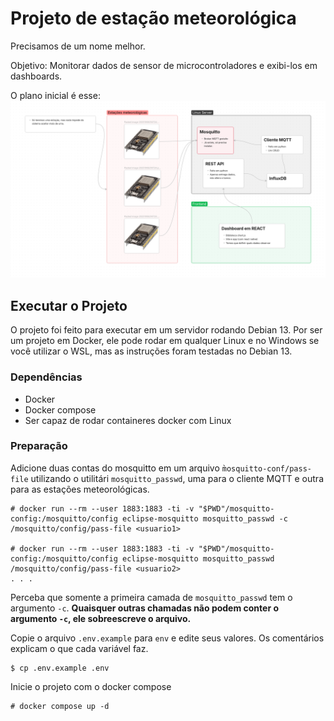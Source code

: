 # Projeto de estação meteorológica
Precisamos de um nome melhor.

Objetivo: Monitorar dados de sensor de microcontroladores e exibi-los em dashboards.

O plano inicial é esse:
![Imagem overview do plano](docs/overview.png)

## Executar o Projeto
O projeto foi feito para executar em um servidor rodando Debian 13. Por ser um projeto em Docker, ele pode rodar em qualquer Linux e no Windows se você utilizar o WSL, mas as instruções foram testadas no Debian 13.

### Dependências
+ Docker
+ Docker compose
+ Ser capaz de rodar containeres docker com Linux

### Preparação
Adicione duas contas do mosquitto em um arquivo `m̀osquitto-conf/pass-file` utilizando o utilitári `mosquitto_passwd`, uma para o cliente MQTT e outra para as estações meteorológicas.
```console
# docker run --rm --user 1883:1883 -ti -v "$PWD"/mosquitto-config:/mosquitto/config eclipse-mosquitto mosquitto_passwd -c /mosquitto/config/pass-file <usuario1>

# docker run --rm --user 1883:1883 -ti -v "$PWD"/mosquitto-config:/mosquitto/config eclipse-mosquitto mosquitto_passwd /mosquitto/config/pass-file <usuario2>
. . .
```
Perceba que somente a primeira camada de `mosquitto_passwd` tem o argumento `-c`. **Quaisquer outras chamadas não podem conter o argumento `-c`, ele sobreescreve o arquivo.**

Copie o arquivo `.env.example` para `env` e edite seus valores. Os comentários explicam o que cada variável faz.
```console
$ cp .env.example .env
```

Inicie o projeto com o docker compose
```console
# docker compose up -d
```

